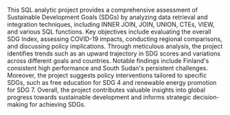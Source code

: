 This SQL analytic project provides a comprehensive assessment of Sustainable Development Goals (SDGs) by analyzing data retrieval and integration techniques, including INNER JOIN, JOIN, UNION, CTEs, VIEW, and various SQL functions. Key objectives include evaluating the overall SDG Index, assessing COVID-19 impacts, conducting regional comparisons, and discussing policy implications. Through meticulous analysis, the project identifies trends such as an upward trajectory in SDG scores and variations across different goals and countries. Notable findings include Finland's consistent high performance and South Sudan's persistent challenges. Moreover, the project suggests policy interventions tailored to specific SDGs, such as free education for SDG 4 and renewable energy promotion for SDG 7. Overall, the project contributes valuable insights into global progress towards sustainable development and informs strategic decision-making for achieving SDGs.






